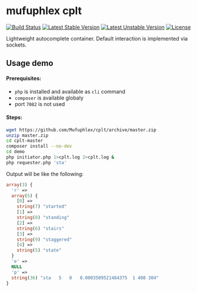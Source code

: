 # mufuphlex cplt
[![Build Status](https://travis-ci.org/Mufuphlex/cplt.svg?branch=master)](https://travis-ci.org/Mufuphlex/cplt)
[![Latest Stable Version](https://poser.pugx.org/mufuphlex/cplt/v/stable)](https://packagist.org/packages/mufuphlex/cplt)
[![Latest Unstable Version](https://poser.pugx.org/mufuphlex/cplt/v/unstable)](https://packagist.org/packages/mufuphlex/cplt)
[![License](https://poser.pugx.org/mufuphlex/cplt/license)](https://packagist.org/packages/mufuphlex/cplt)

Lightweight autocomplete container.
Default interaction is implemented via sockets.

## Usage demo
#### Prerequisites:

 - `php` is installed and available as `cli` command
 - `composer` is available globaly
 - port `7082` is not used

#### Steps:
```bash
wget https://github.com/Mufuphlex/cplt/archive/master.zip
unzip master.zip
cd cplt-master
composer install --no-dev
cd demo
php initiator.php 1>cplt.log 2>cplt.log &
php requester.php 'sta'
```
Output will be like the following:
```php
array(3) {
  'r' =>
  array(5) {
    [0] =>
    string(7) "started"
    [1] =>
    string(8) "standing"
    [2] =>
    string(6) "stairs"
    [3] =>
    string(9) "staggered"
    [4] =>
    string(5) "state"
  }
  'e' =>
  NULL
  'p' =>
  string(36) "sta	5	0	0.0003509521484375	1 408 304"
}
```
